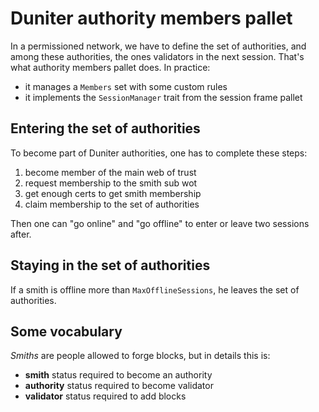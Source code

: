 # Duniter authority members pallet

In a permissioned network, we have to define the set of authorities, and among these authorities, the ones validators in the next session. That's what authority members pallet does. In practice:

- it manages a `Members` set with some custom rules
- it implements the `SessionManager` trait from the session frame pallet

## Entering the set of authorities

To become part of Duniter authorities, one has to complete these steps:

1. become member of the main web of trust
1. request membership to the smith sub wot
1. get enough certs to get smith membership
1. claim membership to the set of authorities

Then one can "go online" and "go offline" to enter or leave two sessions after.

## Staying in the set of authorities

If a smith is offline more than `MaxOfflineSessions`, he leaves the set of authorities.

## Some vocabulary

*Smiths* are people allowed to forge blocks, but in details this is:

- **smith** status required to become an authority
- **authority** status required to become validator
- **validator** status required to add blocks